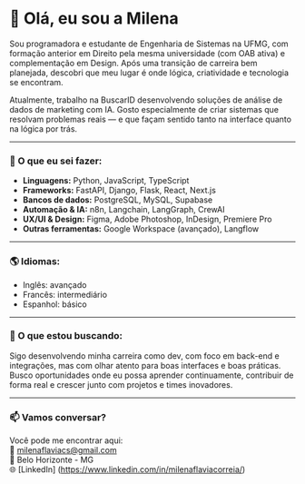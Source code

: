 # 👋 Olá, eu sou a Milena

Sou programadora e estudante de Engenharia de Sistemas na UFMG, com formação anterior em Direito pela mesma universidade (com OAB ativa) e complementação em Design. Após uma transição de carreira bem planejada, descobri que meu lugar é onde lógica, criatividade e tecnologia se encontram.

Atualmente, trabalho na BuscarID desenvolvendo soluções de análise de dados de marketing com IA. Gosto especialmente de criar sistemas que resolvam problemas reais — e que façam sentido tanto na interface quanto na lógica por trás.

---

### 🧠 O que eu sei fazer:

- **Linguagens:** Python, JavaScript, TypeScript  
- **Frameworks:** FastAPI, Django, Flask, React, Next.js  
- **Bancos de dados:** PostgreSQL, MySQL, Supabase  
- **Automação & IA:** n8n, Langchain, LangGraph, CrewAI  
- **UX/UI & Design:** Figma, Adobe Photoshop, InDesign, Premiere Pro  
- **Outras ferramentas:** Google Workspace (avançado), Langflow

---

### 🌎 Idiomas:

- Inglês: avançado  
- Francês: intermediário  
- Espanhol: básico

---

### 🎯 O que estou buscando:

Sigo desenvolvendo minha carreira como dev, com foco em back-end e integrações, mas com olhar atento para boas interfaces e boas práticas. Busco oportunidades onde eu possa aprender continuamente, contribuir de forma real e crescer junto com projetos e times inovadores.

---

### 📫 Vamos conversar?

Você pode me encontrar aqui:  
📧 milenaflaviacs@gmail.com  
📍 Belo Horizonte - MG  
🌐 [LinkedIn] (https://www.linkedin.com/in/milenaflaviacorreia/)

